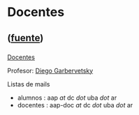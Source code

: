 # Docentes
([fuente](https://campus.exactas.uba.ar/course/view.php?id=1017&section=6))
---
###
[Docentes](https://campus.exactas.uba.ar/course/view.php?id=1017&section=6)

Profesor: [Diego Garbervetsky](http://www.lafhis.dc.uba.ar/~diegog)

Listas de mails

  - alumnos : aap _at_ dc _dot_ uba _dot_ ar
  - docentes : aap-doc _at_ dc _dot_ uba _dot_ ar

